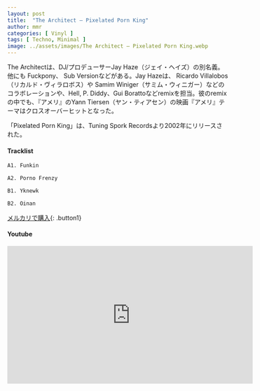 ```yaml
---
layout: post
title:  "The Architect – Pixelated Porn King"
author: mmr
categories: [ Vinyl ]
tags: [ Techno, Minimal ]
image: ../assets/images/The Architect – Pixelated Porn King.webp
---
```


The Architectは、DJ/プロデューサーJay Haze（ジェイ・ヘイズ）の別名義。他にも Fuckpony、 Sub Versionなどがある。Jay Hazeは、 Ricardo Villalobos（リカルド・ヴィラロボス）や Samim Winiger（サミム・ウィニガー）などのコラボレーションや、Hell, P. Diddy、Gui Borattoなどremixを担当。彼のremixの中でも、『アメリ』のYann Tiersen（ヤン・ティアセン）の映画『アメリ』テーマはクロスオーバーヒットとなった。

「Pixelated Porn King」は、Tuning Spork Recordsより2002年にリリースされた。

#### Tracklist
```md
A1. Funkin

A2. Porno Frenzy

B1. Yknewk

B2. Oinan
```

[メルカリで購入](https://jp.mercari.com/item/m82819897771?afid=6142608987){: .button1}

#### Youtube
<iframe width="560" height="315" src="https://www.youtube.com/embed/Wiw4kPKatAo?si=F8aqaoZCL-kQuebU" title="YouTube video player" frameborder="0" allow="accelerometer; autoplay; clipboard-write; encrypted-media; gyroscope; picture-in-picture; web-share" referrerpolicy="strict-origin-when-cross-origin" allowfullscreen></iframe>